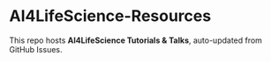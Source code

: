 # AI4LifeScience-Resources

This repo hosts **AI4LifeScience Tutorials & Talks**, auto-updated from GitHub Issues.


